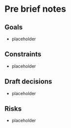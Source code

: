 # Pre brief notes
## Goals
- placeholder
## Constraints
- placeholder
## Draft decisions
- placeholder
## Risks
- placeholder
